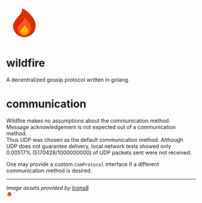 ![flame](assets/flame.png)  

# wildfire
A decentralized gossip protocol written in golang.

# communication
Wildfire makes no assumptions about the communication method.  
Message acknowledgement is not expected out of a communication method.  
Thus UDP was chosen as the default communication method. Although UDP does not guarantee delivery, local network tests showed only 0.00517% (5170428/1000000000) of UDP packets sent were not received.  

One may provide a custom `ComProtocol` interface if a different communication method is desired.

---

*Image assets provided by [Icons8](https://icons8.com)*  
<img src="assets/flame.png" alt="flame by icons8" width="16" height="16" />
